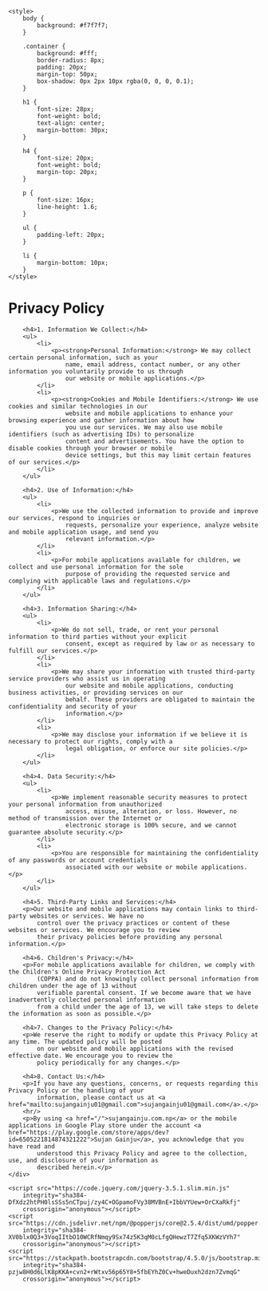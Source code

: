 <html>

<head>
    <meta charset="UTF-8">
    <meta name="viewport" content="width=device-width, initial-scale=1.0">
    <title>Privacy Policy</title>
    <link rel="stylesheet" href="https://stackpath.bootstrapcdn.com/bootstrap/4.5.0/css/bootstrap.min.css"
        integrity="sha384-pzjw8H0d6LlK8pKKA+cvn2+rWtxv56p65Y8+5fbEYhZ0Cv+hweDuxh2dzn7ZvmqG" crossorigin="anonymous">
    <link rel="stylesheet" href="css/main.css">

    <style>
        body {
            background: #f7f7f7;
        }

        .container {
            background: #fff;
            border-radius: 8px;
            padding: 20px;
            margin-top: 50px;
            box-shadow: 0px 2px 10px rgba(0, 0, 0, 0.1);
        }

        h1 {
            font-size: 28px;
            font-weight: bold;
            text-align: center;
            margin-bottom: 30px;
        }

        h4 {
            font-size: 20px;
            font-weight: bold;
            margin-top: 20px;
        }

        p {
            font-size: 16px;
            line-height: 1.6;
        }

        ul {
            padding-left: 20px;
        }

        li {
            margin-bottom: 10px;
        }
    </style>
    
</head>

<body>
    <div class="container mt-5">
        <h1 class="mb-4">Privacy Policy</h1>

        <h4>1. Information We Collect:</h4>
        <ul>
            <li>
                <p><strong>Personal Information:</strong> We may collect certain personal information, such as your
                    name, email address, contact number, or any other information you voluntarily provide to us through
                    our website or mobile applications.</p>
            </li>
            <li>
                <p><strong>Cookies and Mobile Identifiers:</strong> We use cookies and similar technologies in our
                    website and mobile applications to enhance your browsing experience and gather information about how
                    you use our services. We may also use mobile identifiers (such as advertising IDs) to personalize
                    content and advertisements. You have the option to disable cookies through your browser or mobile
                    device settings, but this may limit certain features of our services.</p>
            </li>
        </ul>

        <h4>2. Use of Information:</h4>
        <ul>
            <li>
                <p>We use the collected information to provide and improve our services, respond to inquiries or
                    requests, personalize your experience, analyze website and mobile application usage, and send you
                    relevant information.</p>
            </li>
            <li>
                <p>For mobile applications available for children, we collect and use personal information for the sole
                    purpose of providing the requested service and complying with applicable laws and regulations.</p>
            </li>
        </ul>

        <h4>3. Information Sharing:</h4>
        <ul>
            <li>
                <p>We do not sell, trade, or rent your personal information to third parties without your explicit
                    consent, except as required by law or as necessary to fulfill our services.</p>
            </li>
            <li>
                <p>We may share your information with trusted third-party service providers who assist us in operating
                    our website and mobile applications, conducting business activities, or providing services on our
                    behalf. These providers are obligated to maintain the confidentiality and security of your
                    information.</p>
            </li>
            <li>
                <p>We may disclose your information if we believe it is necessary to protect our rights, comply with a
                    legal obligation, or enforce our site policies.</p>
            </li>
        </ul>

        <h4>4. Data Security:</h4>
        <ul>
            <li>
                <p>We implement reasonable security measures to protect your personal information from unauthorized
                    access, misuse, alteration, or loss. However, no method of transmission over the Internet or
                    electronic storage is 100% secure, and we cannot guarantee absolute security.</p>
            </li>
            <li>
                <p>You are responsible for maintaining the confidentiality of any passwords or account credentials
                    associated with our website or mobile applications.</p>
            </li>
        </ul>

        <h4>5. Third-Party Links and Services:</h4>
        <p>Our website and mobile applications may contain links to third-party websites or services. We have no
            control over the privacy practices or content of these websites or services. We encourage you to review
            their privacy policies before providing any personal information.</p>

        <h4>6. Children's Privacy:</h4>
        <p>For mobile applications available for children, we comply with the Children's Online Privacy Protection Act
            (COPPA) and do not knowingly collect personal information from children under the age of 13 without
            verifiable parental consent. If we become aware that we have inadvertently collected personal information
            from a child under the age of 13, we will take steps to delete the information as soon as possible.</p>

        <h4>7. Changes to the Privacy Policy:</h4>
        <p>We reserve the right to modify or update this Privacy Policy at any time. The updated policy will be posted
            on our website and mobile applications with the revised effective date. We encourage you to review the
            policy periodically for any changes.</p>

        <h4>8. Contact Us:</h4>
        <p>If you have any questions, concerns, or requests regarding this Privacy Policy or the handling of your
            information, please contact us at <a href="mailto:sujangainju01@gmail.com">sujangainju01@gmail.com</a>.</p>
        <hr/>
        <p>By using <a href="/">sujangainju.com.np</a> or the mobile applications in Google Play store under the account <a href="https://play.google.com/store/apps/dev?id=6505221814874321222">Sujan Gainju</a>, you acknowledge that you have read and
            understood this Privacy Policy and agree to the collection, use, and disclosure of your information as
            described herein.</p>
    </div>

    <script src="https://code.jquery.com/jquery-3.5.1.slim.min.js"
        integrity="sha384-DfXdz2htPH0lsSSs5nCTpuj/zy4C+OGpamoFVy38MVBnE+IbbVYUew+OrCXaRkfj"
        crossorigin="anonymous"></script>
    <script src="https://cdn.jsdelivr.net/npm/@popperjs/core@2.5.4/dist/umd/popper.min.js"
        integrity="sha384-XV0blx0Q3+3VoqIItbO10WCRfNmqy9Sx74z5K3qM0cLfgQHewzT7Zfq5XKWzVYh7"
        crossorigin="anonymous"></script>
    <script src="https://stackpath.bootstrapcdn.com/bootstrap/4.5.0/js/bootstrap.min.js"
        integrity="sha384-pzjw8H0d6LlK8pKKA+cvn2+rWtxv56p65Y8+5fbEYhZ0Cv+hweDuxh2dzn7ZvmqG"
        crossorigin="anonymous"></script>
</body>

</html>
